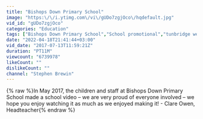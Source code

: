 ```yaml
---
title: "Bishops Down Primary School"
image: "https:\/\/i.ytimg.com\/vi\/gUDo7zgjOco\/hqdefault.jpg"
vid_id: "gUDo7zgjOco"
categories: "Education"
tags: ["Bishops Down Primary School","School promotional","tunbridge wells"]
date: "2022-04-18T21:41:44+03:00"
vid_date: "2017-07-13T11:59:21Z"
duration: "PT11M"
viewcount: "6739978"
likeCount: ""
dislikeCount: ""
channel: "Stephen Brewin"
---
```

{% raw %}In May 2017, the children and staff at Bishops Down Primary School made a school video – we are very proud of everyone involved – we hope you enjoy watching it as much as we enjoyed making it! - Clare Owen, Headteacher{% endraw %}
